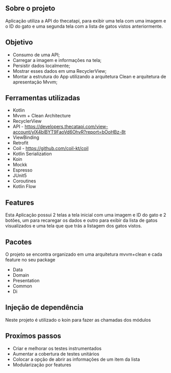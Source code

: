 ## Sobre o projeto

Aplicação utiliza a API do thecatapi, para exibir uma tela com uma imagem e o ID do gato
e uma segunda tela com a lista de gatos vistos anteriormente.

## Objetivo

- Consumo de uma API;
- Carregar a imagem e informações na tela;
- Persistir dados localmente;
- Mostrar esses dados em uma RecyclerView;
- Montar a estrutura do App utilizando a arquitetura Clean e arquitetura de apresentação Mvvm;

## Ferramentas utilizadas

- Kotlin
- Mvvm + Clean Architecture
- RecyclerView
- API - https://developers.thecatapi.com/view-account/ylX4blBYT9FaoVd6OhvR?report=bOoHBz-8t
- ViewBinding
- Retrofit
- Coil - https://github.com/coil-kt/coil
- Kotlin Serialization
- Koin
- Mockk
- Espresso
- JUnit5
- Coroutines
- Kotlin Flow

## Features

Esta Aplicação possui 2 telas
a tela inicial com uma imagem e ID do gato e 2 botões, um para recaregar os dados e outro para exibir da lista de gatos visualizados
e uma tela que que trás a listagem dos gatos vistos.
 
## Pacotes

O projeto se encontra organizado em uma arquitetura mvvm+clean e cada feature no seu package

- Data
- Domain
- Presentation
- Common
- Di

## Injeção de dependência

Neste projeto é utilizado o koin para fazer as chamadas dos módulos


## Proxímos passos

- Criar e melhorar os testes instrumentados
- Aumentar a cobertura de testes unitários
- Colocar a opção de abrir as informações de um item da lista
- Modularização por features

